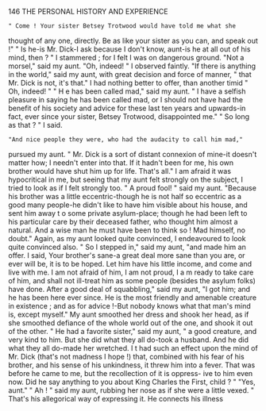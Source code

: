 146           THE PERSONAL HISTORY AND EXPERIENCE

    " Come ! Your sister Betsey Trotwood would have told me what she
thought of any one, directly. Be as like your sister as you can, and
speak out !"
    " Is he-is Mr. Dick-I ask because I don't know, aunt-is he at all out
of his mind, then ? " I stammered ; for I felt I was on dangerous ground.
    "Not a morsel," said my aunt.
    "Oh, indeed! " I observed faintly.
    "If there is anything in the world," said my aunt, with great decision
and force of manner, " that Mr. Dick is not, it's that."
    I had nothing better to offer, than another timid " Oh, indeed! "
    " H e has been called mad," said my aunt. " I have a selfish pleasure
in saying he has been called mad, or I should not have had the benefit of
his society and advice for these last ten years and upwards-in fact, ever
 since your sister, Betsey Trotwood, disappointed me."
    " So long as that ? " I said.

    "And nice people they were, who had the audacity to call him mad,"
pursued my aunt. " Mr. Dick is a sort of distant connexion of mine-it
doesn't matter how; I needn't enter into that. If it hadn't been for
me, his own brother would have shut him up for life. That's all."
    I am afraid it was hypocritical in me, but seeing that my aunt felt
strongly on the subject, I tried to look as if I felt strongly too.
    " A proud fool! " said my aunt. "Because his brother was a little
eccentric-though he is not half so eccentric as a good many people-he
didn't like to have him visible about his house, and sent him away t o
some private asylum-place; though he had been left to his particular care
by their deceased father, who thought him almost a natural. And a wise
man he must have been to think so ! Mad himself, no doubt."
    Again, as my aunt looked quite convinced, I endeavoured to look quite
 convinced also.
    " So I stepped in," said my aunt, "and made him an offer. I said,
Your brother's sane-a great deal more sane than you are, or ever will
be, it is to be hoped. Let him have his little income, and come and
live with me. I am not afraid of him, I am not proud, I a m ready to
take care of him, and shall not ill-treat him as some people (besides the
asylum folks) have done. After a good deal of squabbling," said my
aunt, "I got him; and he has been here ever since. He is the most
friendly and amenable creature in existence ; and as for advice !-But
nobody knows what that man's mind is, except myself."
    My aunt smoothed her dress and shook her head, as if she smoothed
 defiance of the whole world out of the one, and shook it out of the other.
     " He had a favorite sister," said my aunt, " a good creature, and very
 kind to him. But she did what they all do-took a husband. And he
 did what they all do-made her wretched. I t had such an effect upon the
 mind of Mr. Dick (that's not madness I hope !) that, combined with his
fear of his brother, and his sense of his unkindness, it threw him into
 a fever. That was before he came to me, but the recollection of it is oppress-
ive to him even now. Did he say anything to you about King Charles
the First, child ? "
    "Yes, aunt."
     " Ah ! " said my aunt, rubbing her nose as if she were a little vexed.
 " That's his allegorical way of expressing it.       He connects his illness
